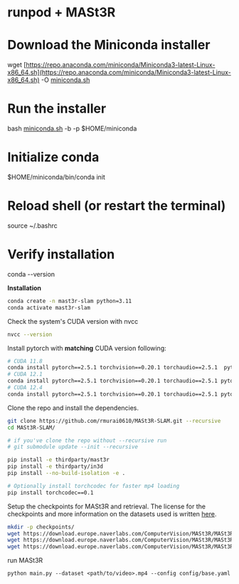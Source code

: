 # runpod + MASt3R

# Download the Miniconda installer

wget [https://repo.anaconda.com/miniconda/Miniconda3-latest-Linux-x86_64.sh](https://repo.anaconda.com/miniconda/Miniconda3-latest-Linux-x86_64.sh) -O [miniconda.sh](http://miniconda.sh/)

# Run the installer

bash [miniconda.sh](http://miniconda.sh/) -b -p $HOME/miniconda

# Initialize conda

$HOME/miniconda/bin/conda init

# Reload shell (or restart the terminal)

source ~/.bashrc

# Verify installation

conda --version

**Installation**

```bash
conda create -n mast3r-slam python=3.11
conda activate mast3r-slam

```

Check the system's CUDA version with nvcc

```bash
nvcc --version

```

Install pytorch with **matching** CUDA version following:

```bash
# CUDA 11.8
conda install pytorch==2.5.1 torchvision==0.20.1 torchaudio==2.5.1  pytorch-cuda=11.8 -c pytorch -c nvidia
# CUDA 12.1
conda install pytorch==2.5.1 torchvision==0.20.1 torchaudio==2.5.1 pytorch-cuda=12.1 -c pytorch -c nvidia
# CUDA 12.4
conda install pytorch==2.5.1 torchvision==0.20.1 torchaudio==2.5.1 pytorch-cuda=12.4 -c pytorch -c nvidia

```

Clone the repo and install the dependencies.

```bash
git clone https://github.com/rmurai0610/MASt3R-SLAM.git --recursive
cd MASt3R-SLAM/

# if you've clone the repo without --recursive run
# git submodule update --init --recursive

pip install -e thirdparty/mast3r
pip install -e thirdparty/in3d
pip install --no-build-isolation -e .

# Optionally install torchcodec for faster mp4 loading
pip install torchcodec==0.1

```

Setup the checkpoints for MASt3R and retrieval. The license for the checkpoints and more information on the datasets used is written [here](https://github.com/naver/mast3r/blob/mast3r_sfm/CHECKPOINTS_NOTICE).

```bash
mkdir -p checkpoints/
wget https://download.europe.naverlabs.com/ComputerVision/MASt3R/MASt3R_ViTLarge_BaseDecoder_512_catmlpdpt_metric.pth -P checkpoints/
wget https://download.europe.naverlabs.com/ComputerVision/MASt3R/MASt3R_ViTLarge_BaseDecoder_512_catmlpdpt_metric_retrieval_trainingfree.pth -P checkpoints/
wget https://download.europe.naverlabs.com/ComputerVision/MASt3R/MASt3R_ViTLarge_BaseDecoder_512_catmlpdpt_metric_retrieval_codebook.pkl -P checkpoints/
```

run MASt3R

```
python main.py --dataset <path/to/video>.mp4 --config config/base.yaml

```